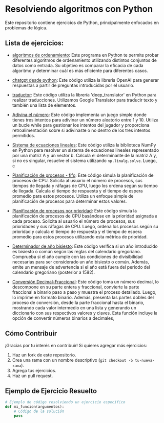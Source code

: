 # Resolviendo algoritmos con Python 

Este repositorio contiene ejercicios de Python, principalmente enfocados en problemas de lógica.

## Lista de ejercicios:

- [algoritmos de ordenamiento](https://github.com/JimcostDev/Python_Ejercicios/tree/master/ejercicios/algoritmos_ordenamiento): Este programa en Python te permite probar diferentes algoritmos de ordenamiento utilizando distintos conjuntos de datos como entrada. Su objetivo es comparar la eficacia de cada algoritmo y determinar cuál es más eficiente para diferentes casos.

- [chatgpt desde python](https://github.com/JimcostDev/Python_Ejercicios/tree/master/ejercicios/chatgpt_desde_python): Este código utiliza la librería OpenAI para generar respuestas a partir de preguntas introducidas por el usuario.
  
- [traductor](https://github.com/JimcostDev/Python_Ejercicios/tree/master/ejercicios/traductor): Este código utiliza la librería 'deep_translator' en Python para realizar traducciones. Utilizamos Google Translator para traducir texto y también una lista de elementos.

- [Adivina el número](https://github.com/JimcostDev/Python_Ejercicios/blob/master/ejercicios/adivina_numero.py): Este código implementa un juego simple donde tienes tres intentos para adivinar un número aleatorio entre 1 y 10. Utiliza un bucle while para gestionar los intentos del jugador y proporciona retroalimentación sobre si adivinaste o no dentro de los tres intentos permitidos.

- [Sistema de ecuaciones lineales](https://github.com/JimcostDev/Python_Ejercicios/blob/master/ejercicios/algebra_lineal.py): Este código utiliza la biblioteca NumPy en Python para resolver un sistema de ecuaciones lineales representado por una matriz A y un vector b. Calcula el determinante de la matriz A y, si no es singular, resuelve el sistema utilizando `np.linalg.solve`. Luego, c

- [Planificación de procesos - fifo](https://github.com/JimcostDev/Python_Ejercicios/blob/master/ejercicios/algoritmo_planificacion_fifo.py): Este código simula la planificación de procesos de CPU. Solicita al usuario el número de procesos, sus tiempos de llegada y ráfagas de CPU, luego los ordena según su tiempo de llegada. Calcula el tiempo de respuesta y el tiempo de espera promedio para estos procesos. Utiliza un enfoque simple de planificación de procesos para determinar estos valores.

-  [Planificación de procesos por prioridad](https://github.com/JimcostDev/Python_Ejercicios/blob/master/ejercicios/algoritmo_planificacion_x_prioridades.py): Este código simula la planificación de procesos de CPU basándose en la prioridad asignada a cada proceso. Solicita al usuario el número de procesos, sus prioridades y sus ráfagas de CPU. Luego, ordena los procesos según su prioridad y calcula el tiempo de respuesta y el tiempo de espera promedio para estos procesos utilizando esta métrica de prioridad.

- [Determinador de año bisiesto](https://github.com/JimcostDev/Python_Ejercicios/blob/master/ejercicios/anio_comun_bisiesto.py): Este código verifica si un año introducido es bisiesto o común según las reglas del calendario gregoriano. Comprueba si el año cumple con las condiciones de divisibilidad necesarias para ser considerado un año bisiesto o común. Además, emite un mensaje de advertencia si el año está fuera del período del calendario gregoriano (posterior a 1582).

- [Conversión Decimal-Fraccional](https://github.com/JimcostDev/Python_Ejercicios/blob/master/ejercicios/bin.py): Este código toma un número decimal, lo descompone en su parte entera y fraccional, convierte la parte fraccional a binario paso a paso y muestra el proceso detallado. Luego, lo imprime en formato binario. Además, presenta las partes dobles del proceso de conversión, desde la parte fraccional hasta el binario, mostrando cada valor intermedio en una lista y generando un diccionario con sus respectivos valores y claves. Esta función incluye la opción de convertir números binarios a decimales, 



## Cómo Contribuir

¡Gracias por tu interés en contribuir! Si quieres agregar más ejercicios:
1. Haz un fork de este repositorio.
2. Crea una rama con un nombre descriptivo (`git checkout -b tu-nueva-rama`).
3. Agrega tus ejercicios.
4. Haz un pull request.

## Ejemplo de Ejercicio Resuelto

```python
# Ejemplo de código resolviendo un ejercicio específico
def mi_funcion(argumentos):
    # Código de la solución
    pass
